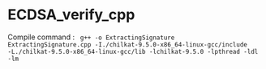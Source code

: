 # ECDSA_verify_cpp

Compile command :
<code>
g++ -o ExtractingSignature ExtractingSignature.cpp -I./chilkat-9.5.0-x86_64-linux-gcc/include -L./chilkat-9.5.0-x86_64-linux-gcc/lib -lchilkat-9.5.0 -lpthread -ldl -lm
</code>


